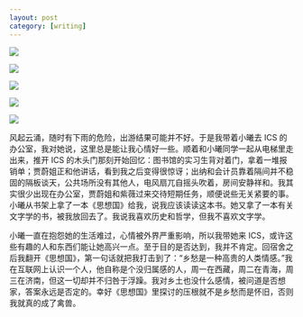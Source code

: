 ```yaml
---
layout: post
category: [writing]
---
```


![](http://photos.tuchong.com/32890/l/2677771.jpg)

![](http://photos.tuchong.com/32890/l/2677779.jpg)

![](http://photos.tuchong.com/32890/l/2677786.jpg)

![](http://photos.tuchong.com/32890/l/2677793.jpg)

![](http://photos.tuchong.com/32890/l/2677796.jpg)

风起云涌，随时有下雨的危险，出游结果可能并不好。于是我带着小曦去 ICS 的办公室，我对她说，这里总是能让我心情好一些。顺着和小曦同学一起从电梯里走出来，推开 ICS 的木头门那刻开始回忆：图书馆的实习生背对着门，拿着一堆报销单；贾蔚姐正和他讲话，看到我之后变得很惊讶；出纳和会计员靠着隔间并不稳固的隔板谈天，公共场所没有其他人，电风扇兀自摇头吹着，房间安静祥和。我其实很少出现在办公室，贾蔚姐和紫薇过来交待短期任务，顺便说些无关紧要的事。小曦从书架上拿了一本《思想国》给我，说我应该读读这本书。她又拿了一本有关文字学的书，被我放回去了。我说我喜欢历史和哲学，但我不喜欢文字学。

小曦一直在抱怨她的生活难过，心情被外界严重影响，所以我带她来 ICS，或许这些有趣的人和东西们能让她高兴一点。至于目的是否达到，我并不肯定。回宿舍之后我翻开《思想国》，第一句话就把我打击到了：“乡愁是一种高贵的人类情感。”我在互联网上认识一个人，他自称是个没归属感的人，周一在西藏，周二在青海，周三在济南，但这一切却并不归咎于浮躁。我对乡土也没什么感情，被问道是否想家，答案永远是否定的。幸好《思想国》里探讨的压根就不是乡愁而是怀旧，否则我就真的成了禽兽。
